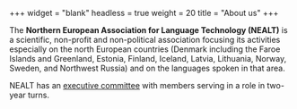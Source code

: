 +++
widget = "blank"
headless = true
weight = 20
title = "About us"
+++


The **Northern European Association for Language Technology (NEALT)** is a
scientific, non-profit and non-political association focusing its activities
especially on the north European countries (Denmark including the Faroe Islands
and Greenland, Estonia, Finland, Iceland, Latvia, Lithuania, Norway, Sweden, and
Northwest Russia) and on the languages spoken in that area.

NEALT has an [executive committee](/contact) with members serving in a role in two-year turns.
